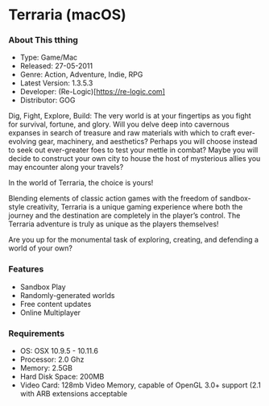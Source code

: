 # Terraria (macOS)

### About This tthing
* Type: Game/Mac
* Released: 27-05-2011
* Genre: Action, Adventure, Indie, RPG
* Latest Version: 1.3.5.3
* Developer: (Re-Logic)[https://re-logic.com]
* Distributor: GOG

Dig, Fight, Explore, Build: The very world is at your fingertips as you fight for survival, fortune, and glory. Will you delve deep into cavernous expanses in search of treasure and raw materials with which to craft ever-evolving gear, machinery, and aesthetics? Perhaps you will choose instead to seek out ever-greater foes to test your mettle in combat? Maybe you will decide to construct your own city to house the host of mysterious allies you may encounter along your travels?

In the world of Terraria, the choice is yours!

Blending elements of classic action games with the freedom of sandbox-style creativity, Terraria is a unique gaming experience where both the journey and the destination are completely in the player’s control. The Terraria adventure is truly as unique as the players themselves! 

Are you up for the monumental task of exploring, creating, and defending a world of your own?

### Features
* Sandbox Play
* Randomly-generated worlds
* Free content updates
* Online Multiplayer

### Requirements
* OS: OSX 10.9.5 - 10.11.6 
* Processor: 2.0 Ghz 
* Memory: 2.5GB
* Hard Disk Space: 200MB  
* Video Card: 128mb Video Memory, capable of OpenGL 3.0+ support (2.1 with ARB extensions acceptable

